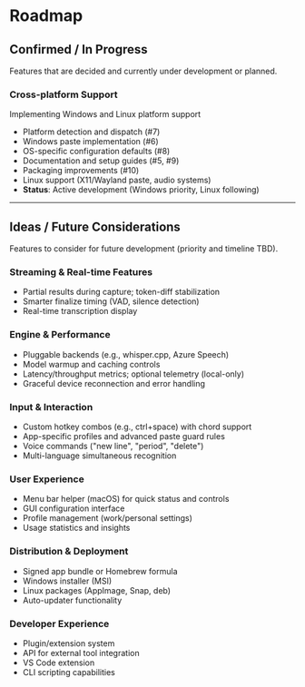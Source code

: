 # Roadmap

## Confirmed / In Progress

Features that are decided and currently under development or planned.

### Cross-platform Support
Implementing Windows and Linux platform support
- Platform detection and dispatch (#7)
- Windows paste implementation (#6) 
- OS-specific configuration defaults (#8)
- Documentation and setup guides (#5, #9)
- Packaging improvements (#10)
- Linux support (X11/Wayland paste, audio systems)
- **Status**: Active development (Windows priority, Linux following)

---

## Ideas / Future Considerations

Features to consider for future development (priority and timeline TBD).

### Streaming & Real-time Features
- Partial results during capture; token-diff stabilization
- Smarter finalize timing (VAD, silence detection)
- Real-time transcription display

### Engine & Performance
- Pluggable backends (e.g., whisper.cpp, Azure Speech)
- Model warmup and caching controls  
- Latency/throughput metrics; optional telemetry (local-only)
- Graceful device reconnection and error handling

### Input & Interaction
- Custom hotkey combos (e.g., ctrl+space) with chord support
- App-specific profiles and advanced paste guard rules
- Voice commands ("new line", "period", "delete")
- Multi-language simultaneous recognition

### User Experience
- Menu bar helper (macOS) for quick status and controls
- GUI configuration interface
- Profile management (work/personal settings)
- Usage statistics and insights

### Distribution & Deployment
- Signed app bundle or Homebrew formula
- Windows installer (MSI)
- Linux packages (AppImage, Snap, deb)
- Auto-updater functionality

### Developer Experience
- Plugin/extension system
- API for external tool integration
- VS Code extension
- CLI scripting capabilities

